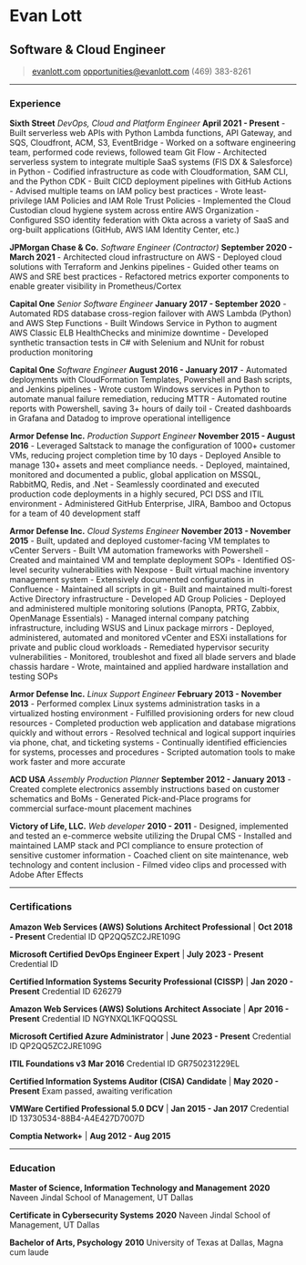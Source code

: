 # Evan Lott

## Software & Cloud Engineer

> [evanlott.com](http://evanlott.com)
> [opportunities@evanlott.com](mailto:opportunities@evanlott.com)
> (469) 383-8261

------

### Experience

**Sixth Street** *DevOps, Cloud and Platform Engineer* **April 2021 - Present**
 \- Built serverless web APIs with Python Lambda functions, API Gateway, and SQS, Cloudfront, ACM, S3, EventBridge
 \- Worked on a software engineering team, performed code reviews, followed team Git Flow
 \- Architected serverless system to integrate multiple SaaS systems (FIS DX & Salesforce) in Python
 \- Codified infrastructure as code with Cloudformation, SAM CLI, and the Python CDK
 \- Built CICD deployment pipelines with GitHub Actions
 \- Advised multiple teams on IAM policy best practices
 \- Wrote least-privilege IAM Policies and IAM Role Trust Policies
 \- Implemented the Cloud Custodian cloud hygiene system across entire AWS Organization
 \- Configured SSO identity federation with Okta across a variety of SaaS and org-built applications (GitHub, AWS IAM Identity Center, etc.)

**JPMorgan Chase & Co.** *Software Engineer (Contractor)* **September 2020 - March 2021**
 \- Architected cloud infrastructure on AWS
 \- Deployed cloud solutions with Terraform and Jenkins pipelines
 \- Guided other teams on AWS and SRE best practices
 \- Refactored metrics exporter components to enable greater visibility in Prometheus/Cortex

**Capital One** *Senior Software Engineer* **January 2017 - September 2020**
 \- Automated RDS database cross-region failover with AWS Lambda (Python) and AWS Step Functions
 \- Built Windows Service in Python to augment AWS Classic ELB HealthChecks and minimize downtime
 \- Developed synthetic transaction tests in C# with Selenium and NUnit for robust production monitoring

 **Capital One** *Software Engineer* **August 2016 - January 2017**
 \- Automated deployments with CloudFormation Templates, Powershell and Bash scripts, and Jenkins pipelines
 \- Wrote custom Windows services in Python to automate manual failure remediation, reducing MTTR
 \- Automated routine reports with Powershell, saving 3+ hours of daily toil
 \- Created dashboards in Grafana and Datadog to improve operational intelligence

**Armor Defense Inc.** *Production Support Engineer* **November 2015 - August 2016**
 \- Leveraged Saltstack to manage the configuration of 1000+ customer VMs, reducing project completion time by 10 days
 \- Deployed Ansible to manage 130+ assets and meet compliance needs.
 \- Deployed, maintained, monitored and documented a public, global application on MSSQL, RabbitMQ, Redis, and .Net
 \- Seamlessly coordinated and executed production code deployments in a highly secured, PCI DSS and ITIL environment
 \- Administered GitHub Enterprise, JIRA, Bamboo and Octopus for a team of 40 development staff

**Armor Defense Inc.** *Cloud Systems Engineer* **November 2013 - November 2015**
  \- Built, updated and deployed customer-facing VM templates to vCenter Servers
  \- Built VM automation frameworks with Powershell
  \- Created and maintained VM and template deployment SOPs
  \- Identified OS-level security vulnerabilities with Nexpose
  \- Built virtual machine inventory management system
  \- Extensively documented configurations in Confluence
  \- Maintained all scripts in git
  \- Built and maintained multi-forest Active Directory infrastructure
  \- Developed AD Group Policies
  \- Deployed and administered multiple monitoring solutions (Panopta, PRTG, Zabbix, OpenManage Essentials)
  \- Managed internal company patching infrastructure, including WSUS and Linux package mirrors
  \- Deployed, administered, automated and monitored vCenter and ESXi installations for private and public cloud workloads
  \- Remediated hypervisor security vulnerabilities
  \- Monitored, troubleshot and fixed all blade servers and blade chassis hardare
  \- Wrote, maintained and applied hardware installation and testing SOPs

**Armor Defense Inc.** *Linux Support Engineer* **February 2013 - November 2013**
 \- Performed complex Linux systems administration tasks in a virtualized hosting environment
 \- Fulfilled provisioning orders for new cloud resources
 \- Completed production web application and database migrations quickly and without errors
 \- Resolved technical and logical support inquiries via phone, chat, and ticketing systems
 \- Continually identified efficiencies for systems, processes and procedures
 \- Scripted automation tools to make work faster and more accurate

**ACD USA** *Assembly Production Planner* **September 2012 - January 2013**
 \- Created complete electronics assembly instructions based on customer schematics and BoMs
 \- Generated Pick-and-Place programs for commercial surface-mount placement machines

**Victory of Life, LLC.** *Web developer* **2010 - 2011**
 \- Designed, implemented and tested an e-commerce website utilizing the Drupal CMS
 \- Installed and maintained LAMP stack and PCI compliance to ensure protection of sensitive customer information
 \- Coached client on site maintenance, web technology and content inclusion
 \- Filmed video clips and processed with Adobe After Effects

------

### Certifications

**Amazon Web Services (AWS) Solutions Architect Professional** | **Oct 2018 - Present**
    Credential ID QP2QQ5ZC2JRE109G

**Microsoft Certified DevOps Engineer Expert** | **July 2023 - Present**
    Credential ID

**Certified Information Systems Security Professional (CISSP)** | **Jan 2020 - Present**
    Credential ID 626279

**Amazon Web Services (AWS) Solutions Architect Associate** | **Apr 2016 - Present**
    Credential ID NGYNXQL1KFQQQSSL

**Microsoft Certified Azure Administrator** | **June 2023 - Present**
    Credential ID QP2QQ5ZC2JRE109G

**ITIL Foundations v3** **Mar 2016**
    Credential ID GR750231229EL

**Certified Information Systems Auditor (CISA) Candidate** | **May 2020 - Present**
    Exam passed, awaiting verification

**VMWare Certified Professional 5.0 DCV** | **Jan 2015 - Jan 2017**
    Credential ID 13730534-88B4-A4E427D7007D

**Comptia Network+** | **Aug 2012 - Aug 2015**

------

### Education

**Master of Science, Information Technology and Management** **2020**
    Naveen Jindal School of Management, UT Dallas

**Certificate in Cybersecurity Systems** **2020**
    Naveen Jindal School of Management, UT Dallas

**Bachelor of Arts, Psychology** **2010**
    University of Texas at Dallas, Magna cum laude
